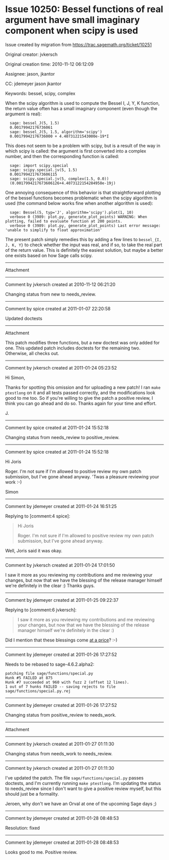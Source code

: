 # Issue 10250: Bessel functions of real argument have small imaginary component when scipy is used

Issue created by migration from https://trac.sagemath.org/ticket/10251

Original creator: jvkersch

Original creation time: 2010-11-12 06:12:09

Assignee: jason, jkantor

CC:  jdemeyer jason jkantor

Keywords: bessel, scipy, complex

When the scipy algorithm is used to compute the Bessel I, J, Y, K function, the return value often has a small imaginary component (even though the argument is real):

```
  sage: bessel_J(5, 1.5)
  0.00179942176736061
  sage: bessel_J(5, 1.5, algorithm='scipy')
  0.00179942176736000 + 4.40731221543000e-19*I
```

This does not seem to be a problem with scipy, but is a result of the way in which scipy is called: the argument is first converted into a complex number, and then the corresponding function is called:

```
  sage: import scipy.special
  sage: scipy.special.jv(5, 1.5)
  0.0017994217673606115
  sage: scipy.special.jv(5, complex(1.5, 0.0))
  (0.0017994217673606126+4.4073122154284958e-19j)
```

One annoying consequence of this behavior is that straightforward plotting of the bessel functions becomes problematic when the scipy algorithm is used (the command below works fine when another algorithm is used): 

```
  sage: Bessel(5, typ='J', algorithm='scipy').plot(1, 10)
  verbose 0 (3989: plot.py, generate_plot_points) WARNING: When plotting, failed to evaluate function at 200 points.
  verbose 0 (3989: plot.py, generate_plot_points) Last error message: 'unable to simplify to float approximation'
```


The present patch simply remedies this by adding a few lines to `bessel_{I, J, K, Y}` to check whether the input was real, and if so, to take the real part of the return value.  This is definitely the easiest solution, but maybe a better one exists based on how Sage calls scipy.


---

Attachment


---

Comment by jvkersch created at 2010-11-12 06:21:20

Changing status from new to needs_review.


---

Comment by spice created at 2011-01-07 22:20:58

Updated doctests


---

Attachment

This patch modifies three functions, but a new doctest was only added for one. This updated patch includes doctests for the remaining two. Otherwise, all checks out.


---

Comment by jvkersch created at 2011-01-24 05:23:52

Hi Simon,

Thanks for spotting this omission and for uploading a new patch!  I ran `make ptestlong` on it and all tests passed correctly, and the modifications look good to me too.  So if you're willing to give the patch a positive review, I think you can go ahead and do so.  Thanks again for your time and effort.

J.


---

Comment by spice created at 2011-01-24 15:52:18

Changing status from needs_review to positive_review.


---

Comment by spice created at 2011-01-24 15:52:18

Hi Joris

Roger. I'm not sure if I'm allowed to positive review my own patch submission, but I've gone ahead anyway. 'Twas a pleasure reviewing your work :-)

Simon


---

Comment by jdemeyer created at 2011-01-24 16:51:25

Replying to [comment:4 spice]:
> Hi Joris
> 
> Roger. I'm not sure if I'm allowed to positive review my own patch submission, but I've gone ahead anyway.

Well, Joris said it was okay.


---

Comment by jvkersch created at 2011-01-24 17:01:50

I saw it more as you reviewing my contributions and me reviewing your changes, but now that we have the blessing of the release manager himself we're definitely in the clear :)   Thanks guys.


---

Comment by jdemeyer created at 2011-01-25 09:22:37

Replying to [comment:6 jvkersch]:
> I saw it more as you reviewing my contributions and me reviewing your changes, but now that we have the blessing of the release manager himself we're definitely in the clear :)

Did I mention that these blessings come [at a price](http://www.orval.be/fr/produits/brasserie/brasserie1.html)? :-)


---

Comment by jdemeyer created at 2011-01-26 17:27:52

Needs to be rebased to sage-4.6.2.alpha2:

```
patching file sage/functions/special.py
Hunk #5 FAILED at 875
Hunk #7 succeeded at 960 with fuzz 2 (offset 12 lines).
1 out of 7 hunks FAILED -- saving rejects to file sage/functions/special.py.rej
```



---

Comment by jdemeyer created at 2011-01-26 17:27:52

Changing status from positive_review to needs_work.


---

Attachment


---

Comment by jvkersch created at 2011-01-27 01:11:30

Changing status from needs_work to needs_review.


---

Comment by jvkersch created at 2011-01-27 01:11:30

I've updated the patch.  The file `sage/functions/special.py` passes doctests, and I'm currently running `make ptestlong`.  I'm updating the status to needs_review since I don't want to give a positive review myself, but this should just be a formality.

Jeroen, why don't we have an Orval at one of the upcoming Sage days ;)


---

Comment by jdemeyer created at 2011-01-28 08:48:53

Resolution: fixed


---

Comment by jdemeyer created at 2011-01-28 08:48:53

Looks good to me.  Positive review.
